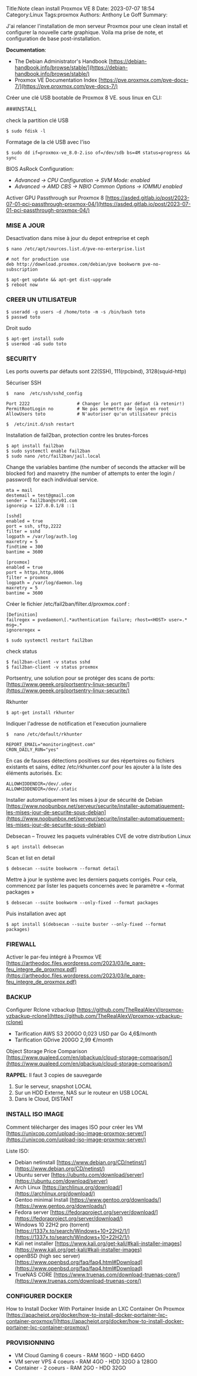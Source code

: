 Title:Note clean install Proxmox VE 8
Date: 2023-07-07 18:54
Category:Linux
Tags:proxmox
Authors: Anthony Le Goff
Summary:

J'ai relancer l'installation de mon serveur Proxmox pour une clean install et configurer la nouvelle carte graphique. Voila ma prise de note, et configuration de base post-installation.

**Documentation**: 

* The Debian Administrator's Handbook [https://debian-handbook.info/browse/stable/](https://debian-handbook.info/browse/stable/)
*  Proxmox VE Documentation Index  [https://pve.proxmox.com/pve-docs-7/](https://pve.proxmox.com/pve-docs-7/)

Créer une clé USB bootable de Proxmox 8 VE. 
sous linux en CLI:

###INSTALL

check la partition clé USB
```
$ sudo fdisk -l
```

Formatage de la clé USB avec l'iso
```
$ sudo dd if=proxmox-ve_8.0-2.iso of=/dev/sdb bs=4M status=progress && sync
```

BIOS AsRock Configuration:

* *Advanced -> CPU Configuration -> SVM Mode: enabled*
* *Advanced -> AMD CBS -> NBIO Common Options -> IOMMU enabled*

Activer  GPU Passthrough sur  Proxmox 8
[https://asded.gitlab.io/post/2023-07-01-pci-passthrough-proxmox-04/](https://asded.gitlab.io/post/2023-07-01-pci-passthrough-proxmox-04/)

### MISE A JOUR

Desactivation dans mise à jour du depot entreprise et ceph
```text
$ nano /etc/apt/sources.list.d/pve-no-enterprise.list

# not for production use
deb http://download.proxmox.com/debian/pve bookworm pve-no-subscription

$ apt-get update && apt-get dist-upgrade
$ reboot now
```

### CREER UN UTILISATEUR
```
$ useradd -g users -d /home/toto -m -s /bin/bash toto
$ passwd toto
```
Droit sudo
```
$ apt-get install sudo
$ usermod -aG sudo toto
```

### SECURITY 

Les ports ouverts par défauts sont 22(SSH), 111(rpcbind), 3128(squid-http)

Sécuriser SSH
```text
$  nano  /etc/ssh/sshd_config

Port 2222                  # Changer le port par défaut (à retenir!)
PermitRootLogin no         # Ne pas permettre de login en root
AllowUsers toto            # N'autoriser qu'un utilisateur précis

$  /etc/init.d/ssh restart
```

Installation de fail2ban, protection contre les brutes-forces
```text
$ apt install fail2ban
$ sudo systemctl enable fail2ban
$ sudo nano /etc/fail2ban/jail.local
```
Change the variables bantime (the number of seconds the attacker will be blocked for) and maxretry (the number of attempts to enter the login / password) for each individual service.
```text
mta = mail
destemail = test@gmail.com
sender = fail2ban@srv01.com
ignoreip = 127.0.0.1/8 ::1

[sshd]
enabled = true
port = ssh, sftp,2222
filter = sshd
logpath = /var/log/auth.log
maxretry = 5
findtime = 300
bantime = 3600

[proxmox]
enabled = true
port = https,http,8006
filter = proxmox
logpath = /var/log/daemon.log
maxretry = 5
bantime = 3600
```
Créer le fichier /etc/fail2ban/filter.d/proxmox.conf :
```text
[Definition]
failregex = pvedaemon\[.*authentication failure; rhost=<HOST> user=.* msg=.*
ignoreregex =
```

```
$ sudo systemctl restart fail2ban
```

check status
```
$ fail2ban-client -v status sshd
$ fail2ban-client -v status proxmox
```

Portsentry, une solution pour se protéger des scans de ports: [https://www.geeek.org/portsentry-linux-securite/](https://www.geeek.org/portsentry-linux-securite/)

Rkhunter
```
$ apt-get install rkhunter
```

Indiquer l'adresse de notification et l'execution journaliere
```text
$  nano /etc/default/rkhunter

REPORT_EMAIL="monitoring@test.com"
CRON_DAILY_RUN="yes"
```

En cas de fausses détections positives sur des répertoires ou fichiers existants et sains, éditez /etc/rkhunter.conf pour les ajouter à la liste des éléments autorisés.
Ex:
```
ALLOWHIDDENDIR=/dev/.udev
ALLOWHIDDENDIR=/dev/.static
```

Installer automatiquement les mises à jour de sécurité de Debian
[https://www.noobunbox.net/serveur/securite/installer-automatiquement-les-mises-jour-de-securite-sous-debian](https://www.noobunbox.net/serveur/securite/installer-automatiquement-les-mises-jour-de-securite-sous-debian)

Debsecan – Trouvez les paquets vulnérables CVE de votre distribution Linux
```
$ apt install debsecan
```
Scan et list en detail
```
$ debsecan --suite bookworm --format detail
```
Mettre à jour le système avec les derniers paquets corrigés. Pour cela, commencez par lister les paquets concernés avec le paramètre « –format packages »
```
$ debsecan --suite bookworm --only-fixed --format packages
```

Puis installation avec apt
```
$ apt install $(debsecan --suite buster --only-fixed --format packages)
```

### FIREWALL 

Activer le par-feu intégré à Proxmox VE
[https://artheodoc.files.wordpress.com/2023/03/le_pare-feu_integre_de_proxmox.pdf](https://artheodoc.files.wordpress.com/2023/03/le_pare-feu_integre_de_proxmox.pdf)

### BACKUP

Configurer Rclone vzbackup
[https://github.com/TheRealAlexV/proxmox-vzbackup-rclone](https://github.com/TheRealAlexV/proxmox-vzbackup-rclone)

* Tarification AWS S3 200GO  0,023 USD par Go 4,6$/month
* Tarification GDrive 200GO 2,99 €/month

Object Storage Price Comparison [https://www.qualeed.com/en/qbackup/cloud-storage-comparison/](https://www.qualeed.com/en/qbackup/cloud-storage-comparison/)

**RAPPEL**: Il faut 3 copies de sauvegarde

1. Sur le serveur, snapshot LOCAL
2. Sur un HDD Externe, NAS sur le routeur en USB LOCAL
3. Dans le Cloud, DISTANT

### INSTALL ISO IMAGE

Comment télécharger des images ISO pour créer les VM
[https://unixcop.com/upload-iso-image-proxmox-server/](https://unixcop.com/upload-iso-image-proxmox-server/)

Liste ISO:

* Debian netinstall [https://www.debian.org/CD/netinst/](https://www.debian.org/CD/netinst/)
* Ubuntu server [https://ubuntu.com/download/server](https://ubuntu.com/download/server)
* Arch Linux [https://archlinux.org/download/](https://archlinux.org/download/)
* Gentoo minimal Install [https://www.gentoo.org/downloads/](https://www.gentoo.org/downloads/)
* Fedora server [https://fedoraproject.org/server/download/](https://fedoraproject.org/server/download/)
* Windows 10 22H2 pro (torrent) [https://1337x.to/search/Windows+10+22H2/1/](https://1337x.to/search/Windows+10+22H2/1/)
* Kali net installer [https://www.kali.org/get-kali/#kali-installer-images](https://www.kali.org/get-kali/#kali-installer-images)
* openBSD (high sec server) [https://www.openbsd.org/faq/faq4.html#Download](https://www.openbsd.org/faq/faq4.html#Download)
* TrueNAS CORE [https://www.truenas.com/download-truenas-core/](https://www.truenas.com/download-truenas-core/)

### CONFIGURER DOCKER

How to Install Docker With Portainer Inside an LXC Container On Proxmox 
[https://apacheiot.org/docker/how-to-install-docker-portainer-lxc-container-proxmox/](https://apacheiot.org/docker/how-to-install-docker-portainer-lxc-container-proxmox/)

### PROVISIONNING

* VM Cloud Gaming 6 coeurs - RAM 16GO - HDD 64GO
* VM server VPS 4 coeurs - RAM 4GO - HDD 32GO à 128GO
* Container - 2 coeurs - RAM 2GO - HDD 32GO
